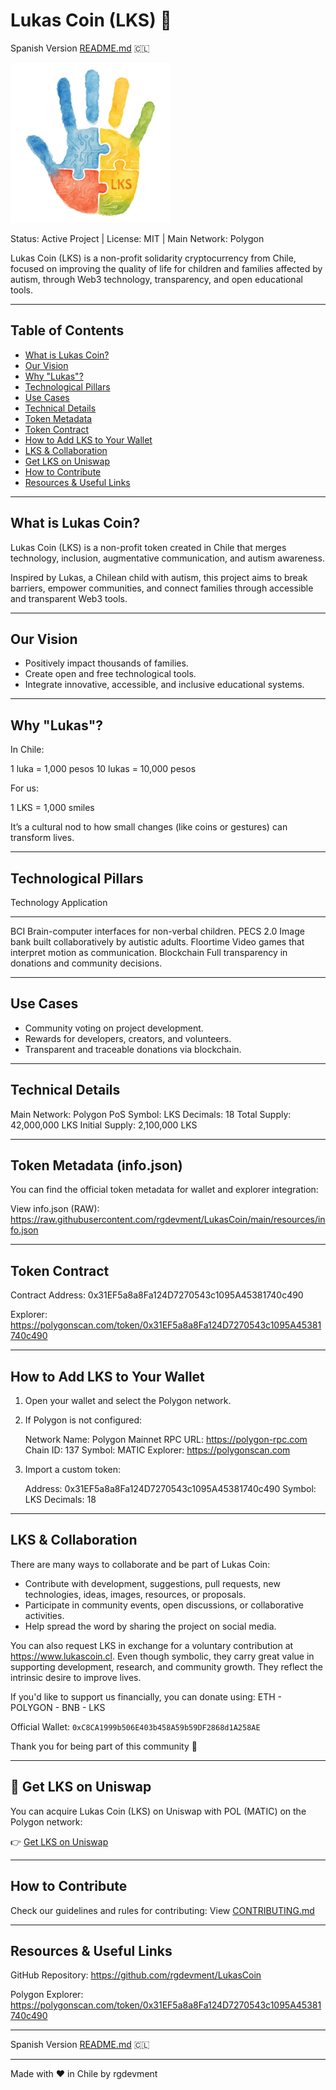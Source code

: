 # Lukas Coin (LKS) 🌟

Spanish Version [README.md](README.md) 🇨🇱

![Lukas Coin Logo](https://raw.githubusercontent.com/rgdevment/LukasCoin/main/resources/images/lukas_coin_logo_256.png)

Status: Active Project   |   License: MIT   |   Main Network: Polygon

Lukas Coin (LKS) is a non-profit solidarity cryptocurrency from Chile, focused on improving the quality of life for children and families affected by autism, through Web3 technology, transparency, and open educational tools.

---

## Table of Contents

- [What is Lukas Coin?](#what-is-lukas-coin)
- [Our Vision](#our-vision)
- [Why "Lukas"?](#why-lukas)
- [Technological Pillars](#technological-pillars)
- [Use Cases](#use-cases)
- [Technical Details](#technical-details)
- [Token Metadata](#token-metadata-infojson)
- [Token Contract](#token-contract)
- [How to Add LKS to Your Wallet](#how-to-add-lks-to-your-wallet)
- [LKS & Collaboration](#lks--collaboration)
- [Get LKS on Uniswap](#-get-lks-on-uniswap)
- [How to Contribute](#how-to-contribute)
- [Resources & Useful Links](#resources--useful-links)

---

## What is Lukas Coin?

Lukas Coin (LKS) is a non-profit token created in Chile that merges technology, inclusion, augmentative communication, and autism awareness.

Inspired by Lukas, a Chilean child with autism, this project aims to break barriers, empower communities, and connect families through accessible and transparent Web3 tools.

---

## Our Vision

- Positively impact thousands of families.
- Create open and free technological tools.
- Integrate innovative, accessible, and inclusive educational systems.

---

## Why "Lukas"?

In Chile:

1 luka = 1,000 pesos
10 lukas = 10,000 pesos

For us:

1 LKS = 1,000 smiles

It’s a cultural nod to how small changes (like coins or gestures) can transform lives.

---

## Technological Pillars

Technology     Application
------------  ---------------------------------------------------------
BCI            Brain-computer interfaces for non-verbal children.
PECS 2.0       Image bank built collaboratively by autistic adults.
Floortime      Video games that interpret motion as communication.
Blockchain     Full transparency in donations and community decisions.

---

## Use Cases

- Community voting on project development.
- Rewards for developers, creators, and volunteers.
- Transparent and traceable donations via blockchain.

---

## Technical Details

Main Network: Polygon PoS
Symbol: LKS
Decimals: 18
Total Supply: 42,000,000 LKS
Initial Supply: 2,100,000 LKS

---

## Token Metadata (info.json)

You can find the official token metadata for wallet and explorer integration:

View info.json (RAW):
https://raw.githubusercontent.com/rgdevment/LukasCoin/main/resources/info.json

---

## Token Contract

Contract Address:
0x31EF5a8a8Fa124D7270543c1095A45381740c490

Explorer:
https://polygonscan.com/token/0x31EF5a8a8Fa124D7270543c1095A45381740c490

---

## How to Add LKS to Your Wallet

1. Open your wallet and select the Polygon network.
2. If Polygon is not configured:

   Network Name: Polygon Mainnet
   RPC URL: https://polygon-rpc.com
   Chain ID: 137
   Symbol: MATIC
   Explorer: https://polygonscan.com

3. Import a custom token:

   Address: 0x31EF5a8a8Fa124D7270543c1095A45381740c490
   Symbol: LKS
   Decimals: 18

---

## LKS & Collaboration

There are many ways to collaborate and be part of Lukas Coin:

- Contribute with development, suggestions, pull requests, new technologies, ideas, images, resources, or proposals.
- Participate in community events, open discussions, or collaborative activities.
- Help spread the word by sharing the project on social media.

You can also request LKS in exchange for a voluntary contribution at https://www.lukascoin.cl. Even though symbolic, they carry great value in supporting development, research, and community growth. They reflect the intrinsic desire to improve lives.

If you'd like to support us financially, you can donate using: ETH - POLYGON - BNB - LKS

Official Wallet: `0xC8CA1999b506E403b458A59b59DF2868d1A258AE`

Thank you for being part of this community 💙

---

## 🔁 Get LKS on Uniswap

You can acquire Lukas Coin (LKS) on Uniswap with POL (MATIC) on the Polygon network:

👉 [Get LKS on Uniswap](https://app.uniswap.org/#/swap?chain=polygon&outputCurrency=0x31EF5a8a8Fa124D7270543c1095A45381740c490)

---

## How to Contribute
Check our guidelines and rules for contributing:
View [CONTRIBUTING.md](CONTRIBUTING.md)


---

## Resources & Useful Links

GitHub Repository:
https://github.com/rgdevment/LukasCoin

Polygon Explorer:
https://polygonscan.com/token/0x31EF5a8a8Fa124D7270543c1095A45381740c490

---

Spanish Version [README.md](README.md) 🇨🇱

---

Made with ❤️ in Chile by rgdevment
